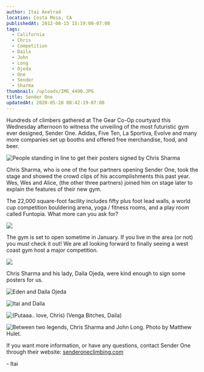 ```yaml
---
author: Itai Axelrad
location: Costa Mesa, CA
publishedAt: 2012-08-15 15:19:00-07:00
tags:
  - California
  - Chris
  - Competition
  - Daila
  - John
  - Long
  - Ojeda
  - One
  - Sender
  - Sharma
thumbnail: /uploads/IMG_4490.JPG
title: Sender One
updatedAt: 2020-05-28 08:42:19-07:00
---
```


Hundreds of climbers gathered at The Gear Co-Op courtyard this Wednesday afternoon to witness the unveiling of the most futuristic gym ever designed, Sender One. Adidas, Five Ten, La Sportiva, Evolve and many more companies set up booths and offered free merchandise, food, and beer.

![People standing in line to get their posters signed by Chris Sharma](/uploads/IMG_4490.JPG)

Chris Sharma, who is one of the four partners opening Sender One, took the stage and showed the crowd clips of his accomplishments this past year. Wes, Wes and Alice, (the other three partners) joined him on stage later to explain the features of their new gym.

The 22,000 square-foot facility includes fifty plus foot lead walls, a world cup competition bouldering arena, yoga / fitness rooms, and a play room called Funtopia. What more can you ask for?

![](/uploads/394479_277110585723665_1092959206_n.jpg)

The gym is set to open sometime in January. If you live in the area (or not) you must check it out! We are all looking forward to finally seeing a west coast gym host a major competition.

![](/uploads/582744_277110492390341_1967985168_n.jpg)

Chris Sharma and his lady, Daila Ojeda, were kind enough to sign some posters for us.

![Eden and Daila Ojeda](/uploads/IMG_4494.JPG)

![Itai and Daila](/uploads/IMG_4495.JPG)

![(Putaaa.. love, Chris) (Venga Bitches, Daila)](/uploads/IMG_4496.JPG)

![Between two legends, Chris Sharma and John Long. Photo by Matthew Hulet.](/uploads/XGqHRFq_BqvqlHZ1fDku6Q8mvERlGzJfBMm45mAHBaU.jpg)

If you want more information, or have any questions, contact Sender One through their website: [senderoneclimbing.com](http://www.senderoneclimbing.com/)

\- Itai

